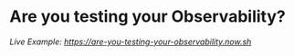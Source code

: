 # Are you testing your Observability?

_Live Example: https://are-you-testing-your-observability.now.sh_
